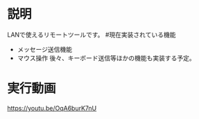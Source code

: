 # 説明
LANで使えるリモートツールです。
#現在実装されている機能
- メッセージ送信機能
- マウス操作
後々、キーボード送信等ほかの機能も実装する予定。
# 実行動画
https://youtu.be/OqA6burK7nU

